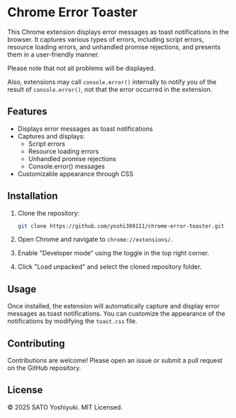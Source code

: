 # Chrome Error Toaster

This Chrome extension displays error messages as toast notifications in the browser. It captures various types of errors, including script errors, resource loading errors, and unhandled promise rejections, and presents them in a user-friendly manner.

Please note that not all problems will be displayed.

Also, extensions may call `console.error()` internally to notify you of the result of `console.error()`, not that the error occurred in the extension.

## Features

- Displays error messages as toast notifications
- Captures and displays:
  - Script errors
  - Resource loading errors
  - Unhandled promise rejections
  - Console.error() messages
- Customizable appearance through CSS

## Installation

1. Clone the repository:

   ```bash
   git clone https://github.com/yoshi389111/chrome-error-toaster.git
   ```

2. Open Chrome and navigate to `chrome://extensions/`.
3. Enable "Developer mode" using the toggle in the top right corner.
4. Click "Load unpacked" and select the cloned repository folder.

## Usage

Once installed, the extension will automatically capture and display error messages as toast notifications. You can customize the appearance of the notifications by modifying the `toast.css` file.

## Contributing

Contributions are welcome! Please open an issue or submit a pull request on the GitHub repository.

## License

&copy; 2025 SATO Yoshiyuki. MIT Licensed.
